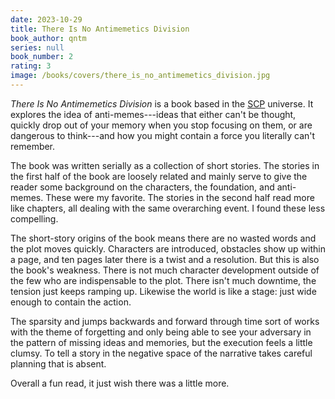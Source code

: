 ```yaml
---
date: 2023-10-29
title: There Is No Antimemetics Division
book_author: qntm
series: null
book_number: 2
rating: 3
image: /books/covers/there_is_no_antimemetics_division.jpg
---
```


<cite class="book-title">There Is No Antimemetics Division</cite> is a book
based in the [SCP][scp] universe. It explores the idea of anti-memes---ideas
that either can't be thought, quickly drop out of your memory when you stop
focusing on them, or are dangerous to think---and how you might contain a
force you literally can't remember.

[scp]: https://en.wikipedia.org/wiki/SCP_Foundation

The book was written serially as a collection of short stories. The stories in
the first half of the book are loosely related and mainly serve to give the
reader some background on the characters, the foundation, and anti-memes.
These were my favorite. The stories in the second half read more like
chapters, all dealing with the same overarching event. I found these less
compelling.

The short-story origins of the book means there are no wasted words and the
plot moves quickly. Characters are introduced, obstacles show up within a
page, and ten pages later there is a twist and a resolution. But this is also
the book's weakness. There is not much character development outside of the
few who are indispensable to the plot. There isn't much downtime, the tension
just keeps ramping up. Likewise the world is like a stage: just wide enough to
contain the action.

The sparsity and jumps backwards and forward through time sort of works with
the theme of forgetting and only being able to see your adversary in the
pattern of missing ideas and memories, but the execution feels a little
clumsy. To tell a story in the negative space of the narrative takes careful
planning that is absent.

Overall a fun read, it just wish there was a little more.
